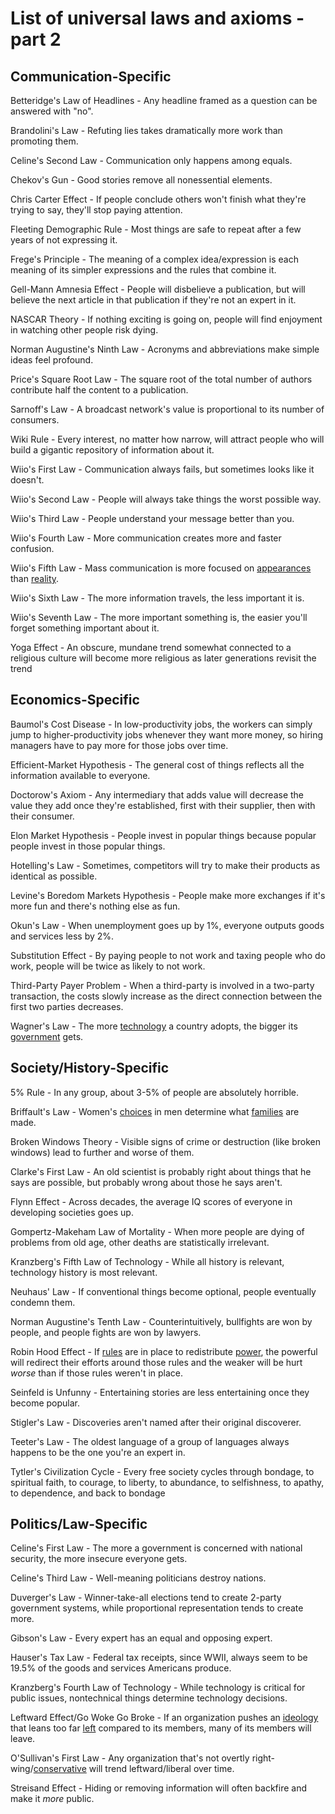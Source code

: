 
# List of universal laws and axioms - part 2

## Communication-Specific

Betteridge's Law of Headlines - Any headline framed as a question can be answered with "no".

Brandolini's Law - Refuting lies takes dramatically more work than promoting them.

Celine's Second Law - Communication only happens among equals.

Chekov's Gun - Good stories remove all nonessential elements.

Chris Carter Effect - If people conclude others won't finish what they're trying to say, they'll stop paying attention.

Fleeting Demographic Rule - Most things are safe to repeat after a few years of not expressing it.

Frege's Principle - The meaning of a complex idea/expression is each meaning of its simpler expressions and the rules that combine it.

Gell-Mann Amnesia Effect - People will disbelieve a publication, but will believe the next article in that publication if they're not an expert in it.

NASCAR Theory - If nothing exciting is going on, people will find enjoyment in watching other people risk dying.

Norman Augustine's Ninth Law - Acronyms and abbreviations make simple ideas feel profound.

Price's Square Root Law - The square root of the total number of authors contribute half the content to a publication.

Sarnoff's Law - A broadcast network's value is proportional to its number of consumers.

Wiki Rule - Every interest, no matter how narrow, will attract people who will build a gigantic repository of information about it.

Wiio's First Law - Communication always fails, but sometimes looks like it doesn't.

Wiio's Second Law - People will always take things the worst possible way.

Wiio's Third Law - People understand your message better than you.

Wiio's Fourth Law - More communication creates more and faster confusion.

Wiio's Fifth Law - Mass communication is more focused on [appearances](image.md) than [reality](reality.md).

Wiio's Sixth Law - The more information travels, the less important it is.

Wiio's Seventh Law - The more important something is, the easier you'll forget something important about it.

Yoga Effect - An obscure, mundane trend somewhat connected to a religious culture will become more religious as later generations revisit the trend

## Economics-Specific

Baumol's Cost Disease - In low-productivity jobs, the workers can simply jump to higher-productivity jobs whenever they want more money, so hiring managers have to pay more for those jobs over time.

Efficient-Market Hypothesis - The general cost of things reflects all the information available to everyone.

Doctorow's Axiom - Any intermediary that adds value will decrease the value they add once they're established, first with their supplier, then with their consumer.

Elon Market Hypothesis - People invest in popular things because popular people invest in those popular things.

Hotelling's Law - Sometimes, competitors will try to make their products as identical as possible.

Levine's Boredom Markets Hypothesis - People make more exchanges if it's more fun and there's nothing else as fun.

Okun's Law - When unemployment goes up by 1%, everyone outputs goods and services less by 2%.

Substitution Effect - By paying people to not work and taxing people who do work, people will be twice as likely to not work.

Third-Party Payer Problem - When a third-party is involved in a two-party transaction, the costs slowly increase as the direct connection between the first two parties decreases.

Wagner's Law - The more [technology](technology.md) a country adopts, the bigger its [government](politics-systems.md) gets.

## Society/History-Specific

5% Rule - In any group, about 3-5% of people are absolutely horrible.

Briffault's Law - Women's [choices](decisions.md) in men determine what [families](people-family.md) are made.

Broken Windows Theory - Visible signs of crime or destruction (like broken windows) lead to further and worse of them.

Clarke's First Law - An old scientist is probably right about things that he says are possible, but probably wrong about those he says aren't.

Flynn Effect - Across decades, the average IQ scores of everyone in developing societies goes up.

Gompertz-Makeham Law of Mortality - When more people are dying of problems from old age, other deaths are statistically irrelevant.

Kranzberg's Fifth Law of Technology - While all history is relevant, technology history is most relevant.

Neuhaus' Law - If conventional things become optional, people eventually condemn them.

Norman Augustine's Tenth Law - Counterintuitively, bullfights are won by people, and people fights are won by lawyers.

Robin Hood Effect - If [rules](people-rules.md) are in place to redistribute [power](power.md), the powerful will redirect their efforts around those rules and the weaker will be hurt *worse* than if those rules weren't in place.

Seinfeld is Unfunny - Entertaining stories are less entertaining once they become popular.

Stigler's Law - Discoveries aren't named after their original discoverer.

Teeter's Law - The oldest language of a group of languages always happens to be the one you're an expert in.

Tytler's Civilization Cycle - Every free society cycles through bondage, to spiritual faith, to courage, to liberty, to abundance, to selfishness, to apathy, to dependence, and back to bondage

## Politics/Law-Specific

Celine's First Law - The more a government is concerned with national security, the more insecure everyone gets.

Celine's Third Law - Well-meaning politicians destroy nations.

Duverger's Law - Winner-take-all elections tend to create 2-party government systems, while proportional representation tends to create more.

Gibson's Law - Every expert has an equal and opposing expert.

Hauser's Tax Law - Federal tax receipts, since WWII, always seem to be 19.5% of the goods and services Americans produce.

Kranzberg's Fourth Law of Technology - While technology is critical for public issues, nontechnical things determine technology decisions.

Leftward Effect/Go Woke Go Broke - If an organization pushes an [ideology](values.md) that leans too far [left](politics-leftism.md) compared to its members, many of its members will leave.

O'Sullivan's First Law - Any organization that's not overtly right-wing/[conservative](politics-conservativeliberal.md) will trend leftward/liberal over time.

Streisand Effect - Hiding or removing information will often backfire and make it *more* public.
